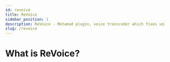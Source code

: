 ```yaml
---
id: revoice
title: ReVoice
sidebar_position: 1
description: ReVoice - Metamod plugin, voice transcoder which fixes voice chat between non-steam and steam clients at ReHLDS servers.
slug: /revoice
---
```


# What is ReVoice?

